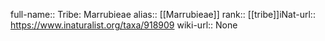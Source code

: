 

full-name:: Tribe: Marrubieae
alias:: [[Marrubieae]]
rank:: [[tribe]]iNat-url:: https://www.inaturalist.org/taxa/918909
wiki-url:: None